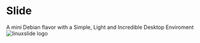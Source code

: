 # Slide
A mini Debian flavor with a Simple, Light and Incredible Desktop Enviroment
![linuxslide logo](https://raw.githubusercontent.com/saymoncoppi/linuxslide/master/img/linuxslide.png "linuxslide logo")
